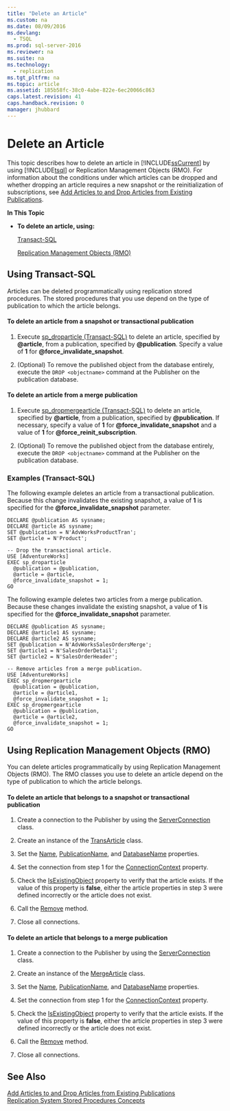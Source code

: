 ```yaml
---
title: "Delete an Article"
ms.custom: na
ms.date: 08/09/2016
ms.devlang: 
  - TSQL
ms.prod: sql-server-2016
ms.reviewer: na
ms.suite: na
ms.technology: 
  - replication
ms.tgt_pltfrm: na
ms.topic: article
ms.assetid: 185b58fc-38c0-4abe-822e-6ec20066c863
caps.latest.revision: 41
caps.handback.revision: 0
manager: jhubbard
---
```

# Delete an Article
  This topic describes how to delete an article in [!INCLUDE[ssCurrent](../../Topics/TopicNameContainA/tokens/ssCurrent_md.md)] by using [!INCLUDE[tsql](../../Topics/TopicNameContainA/tokens/tsql_md.md)] or Replication Management Objects (RMO). For information about the conditions under which articles can be dropped and whether dropping an article requires a new snapshot or the reinitialization of subscriptions, see [Add Articles to and Drop Articles from Existing Publications](../../Topics/TopicNameNotContainA/Add-Articles-to-and-Drop-Articles-from-Existing-Publications.md).  
  
 **In This Topic**  
  
-   **To delete an article, using:**  
  
     [Transact-SQL](#TsqlProcedure)  
  
     [Replication Management Objects (RMO)](#RMOProcedure)  
  
##  <a name="TsqlProcedure"></a> Using Transact-SQL  
 Articles can be deleted programmatically using replication stored procedures. The stored procedures that you use depend on the type of publication to which the article belongs.  
  
#### To delete an article from a snapshot or transactional publication  
  
1.  Execute [sp_droparticle &#40;Transact-SQL&#41;](../Topic/sp_droparticle%20\(Transact-SQL\).md) to delete an article, specified by **@article**, from a publication, specified by **@publication**. Specify a value of **1** for **@force_invalidate_snapshot**.  
  
2.  (Optional) To remove the published object from the database entirely, execute the `DROP <objectname>` command at the Publisher on the publication database.  
  
#### To delete an article from a merge publication  
  
1.  Execute [sp_dropmergearticle &#40;Transact-SQL&#41;](../Topic/sp_dropmergearticle%20\(Transact-SQL\).md) to delete an article, specified by **@article**, from a publication, specified by **@publication**. If necessary, specify a value of **1** for **@force_invalidate_snapshot** and a value of **1** for **@force_reinit_subscription**.  
  
2.  (Optional) To remove the published object from the database entirely, execute the `DROP <objectname>` command at the Publisher on the publication database.  
  
###  <a name="TsqlExample"></a> Examples (Transact-SQL)  
 The following example deletes an article from a transactional publication. Because this change invalidates the existing snapshot, a value of **1** is specified for the **@force_invalidate_snapshot** parameter.  
  
```  
DECLARE @publication AS sysname;  
DECLARE @article AS sysname;  
SET @publication = N'AdvWorksProductTran';   
SET @article = N'Product';   
  
-- Drop the transactional article.  
USE [AdventureWorks]  
EXEC sp_droparticle   
  @publication = @publication,   
  @article = @article,  
  @force_invalidate_snapshot = 1;  
GO  
```  
  
 The following example deletes two articles from a merge publication. Because these changes invalidate the existing snapshot, a value of **1** is specified for the **@force_invalidate_snapshot** parameter.  
  
```  
DECLARE @publication AS sysname;  
DECLARE @article1 AS sysname;  
DECLARE @article2 AS sysname;  
SET @publication = N'AdvWorksSalesOrdersMerge';  
SET @article1 = N'SalesOrderDetail';   
SET @article2 = N'SalesOrderHeader';   
  
-- Remove articles from a merge publication.  
USE [AdventureWorks]  
EXEC sp_dropmergearticle   
  @publication = @publication,   
  @article = @article1,  
  @force_invalidate_snapshot = 1;  
EXEC sp_dropmergearticle   
  @publication = @publication,   
  @article = @article2,  
  @force_invalidate_snapshot = 1;  
GO  
```  
  
##  <a name="RMOProcedure"></a> Using Replication Management Objects (RMO)  
 You can delete articles programmatically by using Replication Management Objects (RMO). The RMO classes you use to delete an article depend on the type of publication to which the article belongs.  
  
#### To delete an article that belongs to a snapshot or transactional publication  
  
1.  Create a connection to the Publisher by using the [ServerConnection](assetId:///T:Microsoft.SqlServer.Management.Common.ServerConnection) class.  
  
2.  Create an instance of the [TransArticle](assetId:///T:Microsoft.SqlServer.Replication.TransArticle) class.  
  
3.  Set the [Name](assetId:///P:Microsoft.SqlServer.Replication.Article.Name), [PublicationName](assetId:///P:Microsoft.SqlServer.Replication.Article.PublicationName), and [DatabaseName](assetId:///P:Microsoft.SqlServer.Replication.Article.DatabaseName) properties.  
  
4.  Set the connection from step 1 for the [ConnectionContext](assetId:///P:Microsoft.SqlServer.Replication.ReplicationObject.ConnectionContext) property.  
  
5.  Check the [IsExistingObject](assetId:///P:Microsoft.SqlServer.Replication.ReplicationObject.IsExistingObject) property to verify that the article exists. If the value of this property is **false**, either the article properties in step 3 were defined incorrectly or the article does not exist.  
  
6.  Call the [Remove](assetId:///M:Microsoft.SqlServer.Replication.Article.Remove) method.  
  
7.  Close all connections.  
  
#### To delete an article that belongs to a merge publication  
  
1.  Create a connection to the Publisher by using the [ServerConnection](assetId:///T:Microsoft.SqlServer.Management.Common.ServerConnection) class.  
  
2.  Create an instance of the [MergeArticle](assetId:///T:Microsoft.SqlServer.Replication.MergeArticle) class.  
  
3.  Set the [Name](assetId:///P:Microsoft.SqlServer.Replication.Article.Name), [PublicationName](assetId:///P:Microsoft.SqlServer.Replication.Article.PublicationName), and [DatabaseName](assetId:///P:Microsoft.SqlServer.Replication.Article.DatabaseName) properties.  
  
4.  Set the connection from step 1 for the [ConnectionContext](assetId:///P:Microsoft.SqlServer.Replication.ReplicationObject.ConnectionContext) property.  
  
5.  Check the [IsExistingObject](assetId:///P:Microsoft.SqlServer.Replication.ReplicationObject.IsExistingObject) property to verify that the article exists. If the value of this property is **false**, either the article properties in step 3 were defined incorrectly or the article does not exist.  
  
6.  Call the [Remove](assetId:///M:Microsoft.SqlServer.Replication.Article.Remove) method.  
  
7.  Close all connections.  
  
## See Also  
 [Add Articles to and Drop Articles from Existing Publications](../../Topics/TopicNameNotContainA/Add-Articles-to-and-Drop-Articles-from-Existing-Publications.md)   
 [Replication System Stored Procedures Concepts](../Topic/Replication%20System%20Stored%20Procedures%20Concepts.md)  
  
  